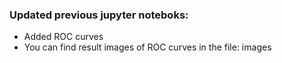 ### Updated previous jupyter noteboks: 
- Added ROC curves
- You can find result images of ROC curves in the file: images
